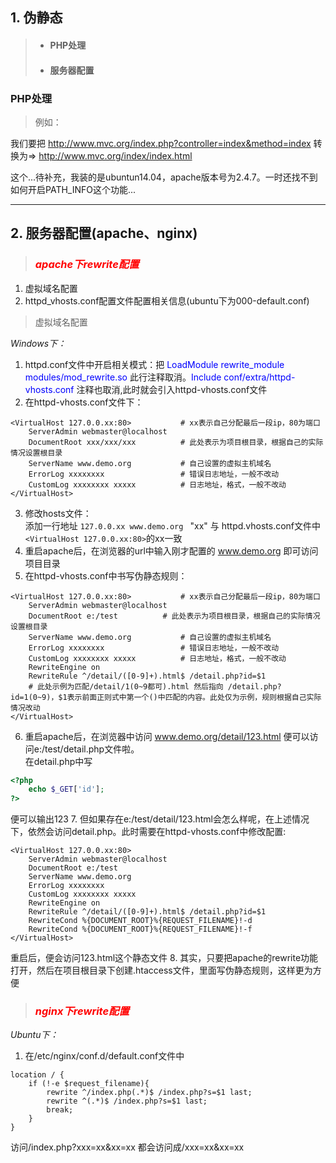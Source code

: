## 1. 伪静态
> * #### PHP处理
> * #### 服务器配置

### PHP处理
> 例如：  

我们要把 http://www.mvc.org/index.php?controller=index&method=index 转换为=> http://www.mvc.org/index/index.html

这个...待补充，我装的是ubuntun14.04，apache版本号为2.4.7。一时还找不到如何开启PATH_INFO这个功能...
* * *

## 2. 服务器配置(apache、nginx)
> ### *<font color=red>apache下rewrite配置</font>*
1. 虚拟域名配置
2. httpd_vhosts.conf配置文件配置相关信息(ubuntu下为000-default.conf)

> 虚拟域名配置

*Windows下：*
1. httpd.conf文件中开启相关模式：把 <font color=blue>LoadModule rewrite_module modules/mod_rewrite.so</font> 此行注释取消。<font color=blue>Include conf/extra/httpd-vhosts.conf</font> 注释也取消,此时就会引入httpd-vhosts.conf文件
2. 在httpd-vhosts.conf文件下：  
```
<VirtualHost 127.0.0.xx:80>           # xx表示自己分配最后一段ip，80为端口
    ServerAdmin webmaster@localhost
    DocumentRoot xxx/xxx/xxx          # 此处表示为项目根目录，根据自己的实际情况设置根目录
    ServerName www.demo.org           # 自己设置的虚拟主机域名
    ErrorLog xxxxxxxx                 # 错误日志地址，一般不改动
    CustomLog xxxxxxxx xxxxx          # 日志地址，格式，一般不改动
</VirtualHost>
```
3. 修改hosts文件：  
添加一行地址  `127.0.0.xx www.demo.org ` "xx" 与 httpd.vhosts.conf文件中 `<VirtualHost 127.0.0.xx:80>`的xx一致
4. 重启apache后，在浏览器的url中输入刚才配置的 www.demo.org 即可访问项目目录
5. 在httpd-vhosts.conf中书写伪静态规则：
```
<VirtualHost 127.0.0.xx:80>           # xx表示自己分配最后一段ip，80为端口
    ServerAdmin webmaster@localhost
    DocumentRoot e:/test          # 此处表示为项目根目录，根据自己的实际情况设置根目录
    ServerName www.demo.org           # 自己设置的虚拟主机域名
    ErrorLog xxxxxxxx                 # 错误日志地址，一般不改动
    CustomLog xxxxxxxx xxxxx          # 日志地址，格式，一般不改动
    RewriteEngine on
    RewriteRule ^/detail/([0-9]+).html$ /detail.php?id=$1                 
    # 此处示例为匹配/detail/1(0~9都可).html 然后指向 /detail.php?id=1(0~9)，$1表示前面正则式中第一个()中匹配的内容。此处仅为示例，规则根据自己实际情况改动
</VirtualHost>
```
6. 重启apache后，在浏览器中访问 www.demo.org/detail/123.html 便可以访问e:/test/detail.php文件啦。  
在detail.php中写
```php
<?php
    echo $_GET['id'];
?>
```
便可以输出123
7. 但如果存在e:/test/detail/123.html会怎么样呢，在上述情况下，依然会访问detail.php。此时需要在httpd-vhosts.conf中修改配置:
```
<VirtualHost 127.0.0.xx:80>           
    ServerAdmin webmaster@localhost
    DocumentRoot e:/test          
    ServerName www.demo.org           
    ErrorLog xxxxxxxx                 
    CustomLog xxxxxxxx xxxxx          
    RewriteEngine on
    RewriteRule ^/detail/([0-9]+).html$ /detail.php?id=$1                 
    RewriteCond %{DOCUMENT_ROOT}%{REQUEST_FILENAME}!-d
    RewriteCond %{DOCUMENT_ROOT}%{REQUEST_FILENAME}!-f
</VirtualHost>
```
重启后，便会访问123.html这个静态文件
8. 其实，只要把apache的rewrite功能打开，然后在项目根目录下创建.htaccess文件，里面写伪静态规则，这样更为方便

> ### *<font color=red>nginx下rewrite配置</font>*
*Ubuntu下：*  
1. 在/etc/nginx/conf.d/default.conf文件中
```
location / {
    if (!-e $request_filename){
        rewrite ^/index.php(.*)$ /index.php?s=$1 last;
        rewrite ^(.*)$ /index.php?s=$1 last;
        break;
    }
}
```
访问/index.php?xxx=xx&xx=xx 都会访问成/xxx=xx&xx=xx
